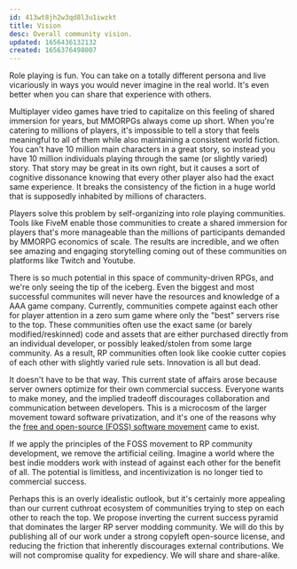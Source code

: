 ```yaml
---
id: 413wt8jh2w3qd8l3u1iwzkt
title: Vision
desc: Overall community vision.
updated: 1656436132132
created: 1656376498007
---
```

Role playing is fun. You can take on a totally different persona and live vicariously in ways you would never imagine in the real world. It's even better when you can share that experience with others. 

Multiplayer video games have tried to capitalize on this feeling of shared immersion for years, but MMORPGs always come up short. When you're catering to millions of players, it's impossible to tell a story that feels meaningful to all of them while also maintaining a consistent world fiction. You can't have 10 million main characters in a great story, so instead you have 10 million individuals playing through the same (or slightly varied) story. That story may be great in its own right, but it causes a sort of cognitive dissonance knowing that every other player also had the exact same experience. It breaks the consistency of the fiction in a huge world that is supposedly inhabited by millions of characters.

Players solve this problem by self-organizing into role playing communities. Tools like FiveM enable those communities to create a shared immersion for players that's more manageable than the millions of participants demanded by MMORPG economics of scale. The results are incredible, and we often see amazing and engaging storytelling coming out of these communities on platforms like Twitch and Youtube.

There is so much potential in this space of community-driven RPGs, and we're only seeing the tip of the iceberg. Even the biggest and most successful communites will never have the resources and knowledge of a AAA game company. Currently, communities compete against each other for player attention in a zero sum game where only the "best" servers rise to the top. These communities often use the exact same (or barely modified/reskinned) code and assets that are either purchased directly from an individual developer, or possibly leaked/stolen from some large community. As a result, RP communities often look like cookie cutter copies of each other with slightly varied rule sets. Innovation is all but dead.

It doesn't have to be that way. This current state of affairs arose because server owners optimize for their own commercial success. Everyone wants to make money, and the implied tradeoff discourages collaboration and communication between developers. This is a microcosm of the larger movement toward software privatization, and it's one of the reasons why the [free and open-source (FOSS) software movement](https://en.wikipedia.org/wiki/Free_and_open-source_software) came to exist.

If we apply the principles of the FOSS movement to RP community development, we remove the artificial ceiling. Imagine a world where the best indie modders work with instead of against each other for the benefit of all. The potential is limitless, and incentivization is no longer tied to commercial success. 

Perhaps this is an overly idealistic outlook, but it's certainly more appealing than our current cuthroat ecosystem of communities trying to step on each other to reach the top. We propose inverting the current success pyramid that dominates the larger RP server modding community. We will do this by publishing all of our work under a strong copyleft open-source license, and reducing the friction that inherently discourages external contributions. We will not compromise quality for expediency. We will share and share-alike.
